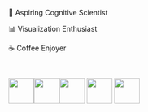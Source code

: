 

<!--
**fsentin/fsentin** is a ✨ _special_ ✨ repository because its `README.md` (this file) appears on your GitHub profile.

Here are some ideas to get you started:

- 🔭 I’m currently working on ...
- 🌱 I’m currently learning ...
- 👯 I’m looking to collaborate on ...
- 🤔 I’m looking for help with ...
- 💬 Ask me about ...
- 📫 How to reach me: ...
- 😄 Pronouns: ...
- ⚡ Fun fact: ...
-->


🧠 Aspiring Cognitive Scientist

📊 Visualization Enthusiast

☕ Coffee Enjoyer

<br/>

<img height=50 src="https://cdn.jsdelivr.net/gh/devicons/devicon/icons/python/python-original.svg"/><img height=50 src="https://cdn.jsdelivr.net/gh/devicons/devicon/icons/java/java-original.svg"/><img height=50 src="https://cdn.jsdelivr.net/gh/devicons/devicon/icons/c/c-original.svg" /> <img height=50 src="https://cdn.jsdelivr.net/gh/devicons/devicon/icons/dart/dart-original.svg" /> <img height=50 src="https://cdn.jsdelivr.net/gh/devicons/devicon/icons/r/r-original.svg" />

      
          
          
          
          
